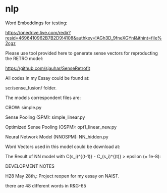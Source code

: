 # nlp
Word Embeddings for testing:

https://onedrive.live.com/redir?resid=4696410962B7B2D9!4108&authkey=!AGh3D_9fneXGYnI&ithint=file%2cgz

Please use tool provided here to generate sense vectors for reproducting the RETRO model:

https://github.com/sjauhar/SenseRetrofit


All codes in my Essay could be found at:

scr/sense_fusion/ folder.

The models correspondent files are:

CBOW: simple.py

Sense Pooling (SPM): simple_linear.py

Optimized Sense Pooling (OSPM): opt1_linear_new.py

Neural Network Model (NNOSPM): NN_hidden.py

Word Vectors used in this model could be download at:



The Result of NN model with C(s_i)^{(t-1)} - C_(s_i)^{(t)} > epsilon (= 1e-8):



DEVELOPMENT NOTES

H28 May 28th,:
Project reopen for my essay on NAIST.

there are 48 different words in R&G-65
